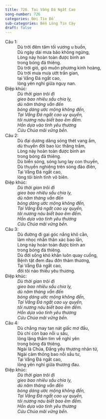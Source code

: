 ```yaml
---
title: 726. Tại Vầng Đá Ngất Cao
song-number: 726
categories: Đời Tín Đồ
sub-categories: Bền Lòng Tin Cậy
draft: false
---
```

<dl><dt>Câu 1:</dt><dd data-verse="1">Dù trời đêm tăm tối vương u buồn, <br/>Dù ngày dài mưa bão không ngừng, <br/>Lòng này hoàn toàn được bình an <br/>trong bóng đá thiêng. <br/>Dù trời gió, gió muôn phương kinh hoàng, <br/>Dù trời mưa mưa ướt trần gian, <br/>tại Vầng Đá ngất cao, <br/>lòng yên nghỉ giữa nguy nan. </dd><dt>Điệp khúc:</dt><dd data-chorus="1"><em>Dù thời gian trôi đi <br/>gieo bao nhiêu sầu chia ly, <br/>dù năm tháng vẫn đến <br/>bóng dáng ước mộng không đến, <br/>Tại Vầng Đá ngất cao uy quyền, <br/>tôi nương náu biết bao êm đềm. <br/>Hồn dựa vào tình yêu thương <br/>Cứu Chúa mãi vững bền. </em></dd><dt>Câu 2:</dt><dd data-verse="2">Dù đại dương dâng sóng thét vang ầm, <br/>dù thuyền đời bao lúc thăng trầm, <br/>Lòng này hoàn toàn được bình an <br/>trong bóng đá thiêng. <br/>Dù biển sóng, sóng lung lay con thuyền, <br/>Dù thuyền nghiêng trên sóng đảo điên, <br/>Tại Vầng Đá ngất cao, <br/>lòng tôi bình tĩnh vô biên. </dd><dt>Điệp khúc:</dt><dd data-chorus="1"><em>Dù thời gian trôi đi <br/>gieo bao nhiêu sầu chia ly, <br/>dù năm tháng vẫn đến <br/>bóng dáng ước mộng không đến, <br/>Tại Vầng Đá ngất cao uy quyền, <br/>tôi nương náu biết bao êm đềm. <br/>Hồn dựa vào tình yêu thương <br/>Cứu Chúa mãi vững bền. </em></dd><dt>Câu 3:</dt><dd data-verse="3">Dù đường đi gai góc nắng khô cằn, <br/>làm nhọc nhằn thân xác bao lần, <br/>Lòng này hoàn toàn được bình an <br/>trong bóng đá thiêng. <br/>Dù đời sống khó khăn luôn quay cuồng, <br/>Bệnh tật đem đau đớn thảm thương, <br/>Tại Vầng Đá ngất cao, <br/>đời tôi nào thiếu yêu thương. </dd><dt>Điệp khúc:</dt><dd data-chorus="1"><em>Dù thời gian trôi đi <br/>gieo bao nhiêu sầu chia ly, <br/>dù năm tháng vẫn đến <br/>bóng dáng ước mộng không đến, <br/>Tại Vầng Đá ngất cao uy quyền, <br/>tôi nương náu biết bao êm đềm. <br/>Hồn dựa vào tình yêu thương <br/>Cứu Chúa mãi vững bền. </em></dd><dt>Câu 4:</dt><dd data-verse="4">Dù chẳng may tan nát giấc mơ đầu, <br/>Dù chỉ còn bao nỗi u sầu, <br/>lòng lặng thầm tìm về nghỉ yên <br/>trong bóng đá thiêng. <br/>Ngài là Chúa, Đấng yêu thương nhân từ, <br/>Ngài cảm thông bao nỗi sầu tư, <br/>Tại Vầng Đá ngất cao, <br/>lòng yên nghỉ giữa thương đau. </dd><dt>Điệp khúc:</dt><dd data-chorus="1"><em>Dù thời gian trôi đi <br/>gieo bao nhiêu sầu chia ly, <br/>dù năm tháng vẫn đến <br/>bóng dáng ước mộng không đến, <br/>Tại Vầng Đá ngất cao uy quyền, <br/>tôi nương náu biết bao êm đềm. <br/>Hồn dựa vào tình yêu thương <br/>Cứu Chúa mãi vững bền. </em></dd></dl>